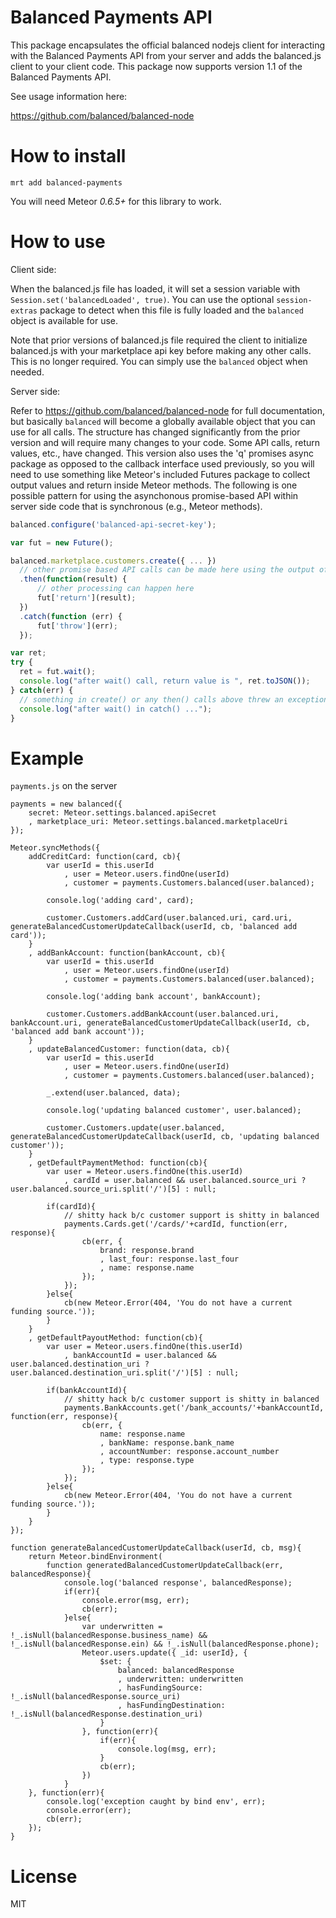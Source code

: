 Balanced Payments API
=====================

This package encapsulates the official balanced nodejs client for interacting with the Balanced Payments API from your server and adds the balanced.js client to your client code.  This package now supports version 1.1 of the Balanced Payments API.

See usage information here:

https://github.com/balanced/balanced-node

How to install
==============

`mrt add balanced-payments`

You will need Meteor _0.6.5+_ for this library to work.

How to use
==========

Client side:

When the balanced.js file has loaded, it will set a session variable with `Session.set('balancedLoaded', true)`.  You can use the optional `session-extras` package to detect when this file is fully loaded and the `balanced` object is available for use.

Note that prior versions of balanced.js file required the client to initialize balanced.js with your marketplace api key before making any other calls.  This is no longer required.  You can simply use the `balanced` object when needed.


Server side:

Refer to https://github.com/balanced/balanced-node for full documentation, but basically `balanced` will become a globally available object that you can use for all calls.  The structure has changed significantly from the prior version and will require many changes to your code.  Some API calls, return values, etc., have changed.  This version also uses the 'q' promises async package as opposed to the callback interface used previously, so you will need to use something like Meteor's included Futures package to collect output values and return inside Meteor methods.  The following is one possible pattern for using the asynchonous promise-based API within server side code that is synchronous (e.g., Meteor methods).

```js
balanced.configure('balanced-api-secret-key');

var fut = new Future();

balanced.marketplace.customers.create({ ... })
  // other promise based API calls can be made here using the output of create() 
  .then(function(result) {
      // other processing can happen here
      fut['return'](result);
  })
  .catch(function (err) {
      fut['throw'](err);
  });

var ret;
try {
  ret = fut.wait();
  console.log("after wait() call, return value is ", ret.toJSON());
} catch(err) {
  // something in create() or any then() calls above threw an exception
  console.log("after wait() in catch() ...");
}
```

Example
=======

`payments.js` on the server

```
payments = new balanced({
	secret: Meteor.settings.balanced.apiSecret
	, marketplace_uri: Meteor.settings.balanced.marketplaceUri
});

Meteor.syncMethods({
	addCreditCard: function(card, cb){
		var userId = this.userId
			, user = Meteor.users.findOne(userId)
			, customer = payments.Customers.balanced(user.balanced);

		console.log('adding card', card);

		customer.Customers.addCard(user.balanced.uri, card.uri, generateBalancedCustomerUpdateCallback(userId, cb, 'balanced add card'));
	}
	, addBankAccount: function(bankAccount, cb){
		var userId = this.userId
			, user = Meteor.users.findOne(userId)
			, customer = payments.Customers.balanced(user.balanced);

		console.log('adding bank account', bankAccount);

		customer.Customers.addBankAccount(user.balanced.uri, bankAccount.uri, generateBalancedCustomerUpdateCallback(userId, cb, 'balanced add bank account'));
	}
	, updateBalancedCustomer: function(data, cb){
		var userId = this.userId
			, user = Meteor.users.findOne(userId)
			, customer = payments.Customers.balanced(user.balanced);

		_.extend(user.balanced, data);

		console.log('updating balanced customer', user.balanced);

		customer.Customers.update(user.balanced, generateBalancedCustomerUpdateCallback(userId, cb, 'updating balanced customer'));
	}
	, getDefaultPaymentMethod: function(cb){
		var user = Meteor.users.findOne(this.userId)
			, cardId = user.balanced && user.balanced.source_uri ? user.balanced.source_uri.split('/')[5] : null;

		if(cardId){
			// shitty hack b/c customer support is shitty in balanced
			payments.Cards.get('/cards/'+cardId, function(err, response){
				cb(err, {
					brand: response.brand
					, last_four: response.last_four
					, name: response.name
				});
			});
		}else{
			cb(new Meteor.Error(404, 'You do not have a current funding source.'));
		}
	}
	, getDefaultPayoutMethod: function(cb){
		var user = Meteor.users.findOne(this.userId)
			, bankAccountId = user.balanced && user.balanced.destination_uri ? user.balanced.destination_uri.split('/')[5] : null;

		if(bankAccountId){
			// shitty hack b/c customer support is shitty in balanced
			payments.BankAccounts.get('/bank_accounts/'+bankAccountId, function(err, response){
				cb(err, {
					name: response.name
					, bankName: response.bank_name
					, accountNumber: response.account_number
					, type: response.type
				});
			});
		}else{
			cb(new Meteor.Error(404, 'You do not have a current funding source.'));
		}
	}
});

function generateBalancedCustomerUpdateCallback(userId, cb, msg){
	return Meteor.bindEnvironment(
		function generatedBalancedCustomerUpdateCallback(err, balancedResponse){
			console.log('balanced response', balancedResponse);
			if(err){
				console.error(msg, err);
				cb(err);
			}else{
				var underwritten = !_.isNull(balancedResponse.business_name) && !_.isNull(balancedResponse.ein) && !_.isNull(balancedResponse.phone);
				Meteor.users.update({ _id: userId}, {
					$set: { 
						balanced: balancedResponse
						, underwritten: underwritten
						, hasFundingSource: !_.isNull(balancedResponse.source_uri)
						, hasFundingDestination: !_.isNull(balancedResponse.destination_uri)
					}
				}, function(err){
					if(err){
						console.log(msg, err);
					}
					cb(err);
				})
			}
	}, function(err){
		console.log('exception caught by bind env', err);
		console.error(err);
		cb(err);
	});
}
```

License
=======

MIT